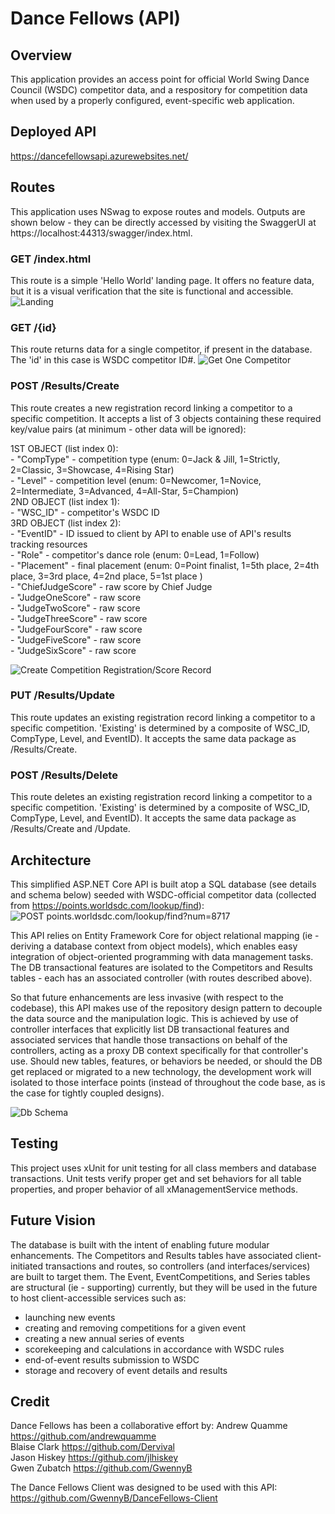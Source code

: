 # Dance Fellows (API)

## Overview
This application provides an access point for official World Swing Dance Council (WSDC) competitor data, and a respository for competition data when used by a properly configured, event-specific web application.


## Deployed API
https://dancefellowsapi.azurewebsites.net/


## Routes
This application uses NSwag to expose routes and models. Outputs are shown below - they can be directly accessed by visiting the SwaggerUI at https://localhost:44313/swagger/index.html.

### GET /index.html
This route is a simple 'Hello World' landing page. It offers no feature data, but it is a visual verification that the site is functional and accessible.
![Landing](assets/Competitors-index.PNG)

### GET /{id}
This route returns data for a single competitor, if present in the database. The 'id' in this case is WSDC competitor ID#.
![Get One Competitor](assets/Competitors-id.PNG)

### POST /Results/Create
This route creates a new registration record linking a competitor to a specific competition. It accepts a list of 3 objects containing these required key/value pairs (at minimum - other data will be ignored):

  1ST OBJECT (list index 0):  
    - "CompType" <int> - competition type (enum: 0=Jack & Jill, 1=Strictly, 2=Classic, 3=Showcase, 4=Rising Star)  
    - "Level" <int> - competition level (enum: 0=Newcomer, 1=Novice, 2=Intermediate, 3=Advanced, 4=All-Star, 5=Champion)  
  2ND OBJECT (list index 1):  
    - "WSC_ID" <int> - competitor's WSDC ID  
  3RD OBJECT (list index 2):  
    - "EventID" <int> - ID issued to client by API to enable use of API's results tracking resources  
    - "Role" <int> - competitor's dance role (enum: 0=Lead, 1=Follow)  
    - "Placement" <int> - final placement (enum: 0=Point finalist, 1=5th place, 2=4th place, 3=3rd place, 4=2nd place, 5=1st place )  
    - "ChiefJudgeScore" <int> - raw score by Chief Judge  
    - "JudgeOneScore" <int> - raw score  
    - "JudgeTwoScore" <int> - raw score  
    - "JudgeThreeScore" <int> - raw score  
    - "JudgeFourScore" <int> - raw score  
    - "JudgeFiveScore" <int> - raw score  
    - "JudgeSixScore" <int> - raw score  
     
  ![Create Competition Registration/Score Record](assets/Create-Result.PNG)  

### PUT /Results/Update
This route updates an existing registration record linking a competitor to a specific competition. 'Existing' is determined by a composite of WSC_ID, CompType, Level, and EventID). It accepts the same data package as /Results/Create.

### POST /Results/Delete
This route deletes an existing registration record linking a competitor to a specific competition. 'Existing' is determined by a composite of WSC_ID, CompType, Level, and EventID). It accepts the same data package as /Results/Create and /Update.

## Architecture
This simplified ASP.NET Core API is built atop a SQL database (see details and schema below) seeded with WSDC-official competitor data (collected from https://points.worldsdc.com/lookup/find):
![POST points.worldsdc.com/lookup/find?num=8717](assets/wsdc-POST-return.PNG)  
  
This API relies on Entity Framework Core for object relational mapping (ie - deriving a database context from object models), which enables easy integration of object-oriented programming with data management tasks. The DB transactional features are isolated to the Competitors and Results tables - each has an associated controller (with routes described above).
  
So that future enhancements are less invasive (with respect to the codebase), this API makes use of the repository design pattern to decouple the data source and the manipulation logic. This is achieved by use of controller interfaces that explicitly list DB transactional features and associated services that handle those transactions on behalf of the controllers, acting as a proxy DB context specifically for that controller's use.  Should new tables, features, or behaviors be needed, or should the DB get replaced or migrated to a new technology, the development work will isolated to those interface points (instead of throughout the code base, as is the case for tightly coupled designs).  
  
![Db Schema](assets/schema.PNG)


## Testing
This project uses xUnit for unit testing for all class members and database transactions. Unit tests verify proper get and set behaviors for all table properties, and proper behavior of all xManagementService methods.


## Future Vision
The database is built with the intent of enabling future modular enhancements. The Competitors and Results tables have associated client-initiated transactions and routes, so controllers (and interfaces/services) are built to target them. The Event, EventCompetitions, and Series tables are structural (ie - supporting) currently, but they will be used in the future to host client-accessible services such as:
  - launching new events
  - creating and removing competitions for a given event
  - creating a new annual series of events
  - scorekeeping and calculations in accordance with WSDC rules
  - end-of-event results submission to WSDC
  - storage and recovery of event details and results


## Credit
Dance Fellows has been a collaborative effort by:
  Andrew Quamme https://github.com/andrewquamme  
  Blaise Clark https://github.com/Dervival  
  Jason Hiskey https://github.com/jlhiskey  
  Gwen Zubatch https://github.com/GwennyB  

The Dance Fellows Client was designed to be used with this API:  
https://github.com/GwennyB/DanceFellows-Client
